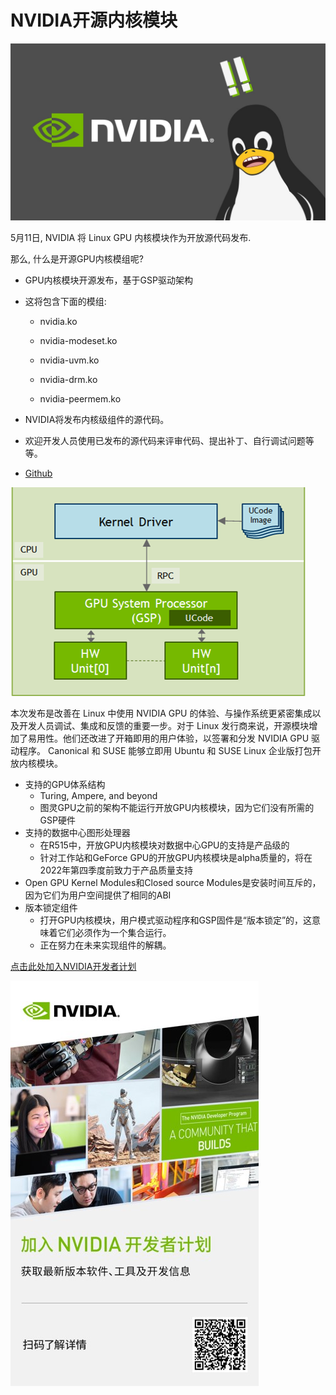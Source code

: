 # NVIDIA开源内核模块

![](wtf-nvidia-2.jpg)

5月11日, NVIDIA 将 Linux GPU 内核模块作为开放源代码发布.

那么, 什么是开源GPU内核模组呢?

* GPU内核模块开源发布，基于GSP驱动架构
* 这将包含下面的模组:​

    * nvidia.ko​

    * nvidia-modeset.ko​

    * nvidia-uvm.ko​

    * nvidia-drm.ko​

    * nvidia-peermem.ko​ 


* NVIDIA将发布内核级组件的源代码。​
* 欢迎开发人员使用已发布的源代码来评审代码、提出补丁、自行调试问题等等。
* [Github](https://github.com/NVIDIA/open-gpu-kernel-modules)


![](1.png)


本次发布是改善在 Linux 中使用 NVIDIA GPU 的体验、与操作系统更紧密集成以及开发人员调试、集成和反馈的重要一步。对于 Linux 发行商来说，开源模块增加了易用性。他们还改进了开箱即用的用户体验，以签署和分发 NVIDIA GPU 驱动程序。 Canonical 和 SUSE 能够立即用 Ubuntu 和 SUSE Linux 企业版打包开放内核模块。

* 支持的GPU体系结构
    * Turing, Ampere, and beyond
    * 图灵GPU之前的架构不能运行开放GPU内核模块，因为它们没有所需的GSP硬件
* 支持的数据中心图形处理器
    * 在R515中，开放GPU内核模块对数据中心GPU的支持是产品级的
    * 针对工作站和GeForce GPU的开放GPU内核模块是alpha质量的，将在2022年第四季度前致力于产品质量支持
* Open GPU Kernel Modules和Closed source Modules是安装时间互斥的，因为它们为用户空间提供了相同的ABI
* 版本锁定组件
    * 打开GPU内核模块，用户模式驱动程序和GSP固件是“版本锁定”的，这意味着它们必须作为一个集合运行。
    * 正在努力在未来实现组件的解耦。

[点击此处加入NVIDIA开发者计划](https://developer.nvidia.com/zh-cn/developer-program)

![](rdp.jpg)








